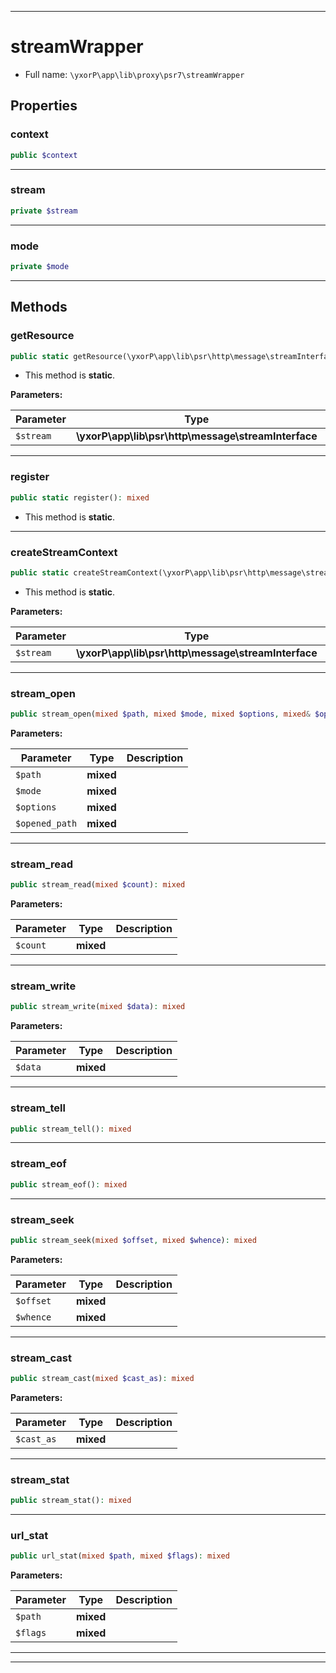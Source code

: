 ***

# streamWrapper

* Full name: `\yxorP\app\lib\proxy\psr7\streamWrapper`

## Properties

### context

```php
public $context
```

***

### stream

```php
private $stream
```

***

### mode

```php
private $mode
```

***

## Methods

### getResource

```php
public static getResource(\yxorP\app\lib\psr\http\message\streamInterface $stream): mixed
```

* This method is **static**.

**Parameters:**

| Parameter | Type | Description |
|-----------|------|-------------|
| `$stream` | **\yxorP\app\lib\psr\http\message\streamInterface** |  |

***

### register

```php
public static register(): mixed
```

* This method is **static**.

***

### createStreamContext

```php
public static createStreamContext(\yxorP\app\lib\psr\http\message\streamInterface $stream): mixed
```

* This method is **static**.

**Parameters:**

| Parameter | Type | Description |
|-----------|------|-------------|
| `$stream` | **\yxorP\app\lib\psr\http\message\streamInterface** |  |

***

### stream_open

```php
public stream_open(mixed $path, mixed $mode, mixed $options, mixed& $opened_path): mixed
```

**Parameters:**

| Parameter | Type | Description |
|-----------|------|-------------|
| `$path` | **mixed** |  |
| `$mode` | **mixed** |  |
| `$options` | **mixed** |  |
| `$opened_path` | **mixed** |  |

***

### stream_read

```php
public stream_read(mixed $count): mixed
```

**Parameters:**

| Parameter | Type | Description |
|-----------|------|-------------|
| `$count` | **mixed** |  |

***

### stream_write

```php
public stream_write(mixed $data): mixed
```

**Parameters:**

| Parameter | Type | Description |
|-----------|------|-------------|
| `$data` | **mixed** |  |

***

### stream_tell

```php
public stream_tell(): mixed
```

***

### stream_eof

```php
public stream_eof(): mixed
```

***

### stream_seek

```php
public stream_seek(mixed $offset, mixed $whence): mixed
```

**Parameters:**

| Parameter | Type | Description |
|-----------|------|-------------|
| `$offset` | **mixed** |  |
| `$whence` | **mixed** |  |

***

### stream_cast

```php
public stream_cast(mixed $cast_as): mixed
```

**Parameters:**

| Parameter | Type | Description |
|-----------|------|-------------|
| `$cast_as` | **mixed** |  |

***

### stream_stat

```php
public stream_stat(): mixed
```

***

### url_stat

```php
public url_stat(mixed $path, mixed $flags): mixed
```

**Parameters:**

| Parameter | Type | Description |
|-----------|------|-------------|
| `$path` | **mixed** |  |
| `$flags` | **mixed** |  |

***


***

